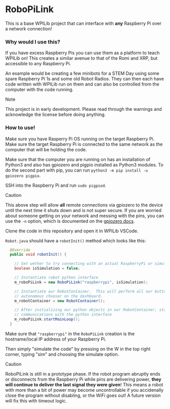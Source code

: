 # RoboPiLink

This is a base WPILib project that can interface with **any** Raspberry Pi over a network connection!

### Why would I use this?
If you have excess Raspberry Pis you can use them as a platform to teach WPILib on! This creates a similar avenue to that of the Romi and XRP, but accessible to any Raspberry Pi.

An example would be creating a few minibots for a STEM Day using some spare Raspberry Pi 1s and some old Robot Radios. They can then each have code written with WPILib run on them and can also be controlled from the computer with the code running.

> [!NOTE]
> This project is in early development. Please read through the warnings and acknowledge the license before doing anything.

### How to use!

Make sure you have Rasperry Pi OS running on the target Raspberry Pi. Make sure the target Raspberry Pi is connected to the same network as the computer that will be holding the code.

Make sure that the computer you are running on has an installation of Python3 and also has gpiozero and pigpio installed as Python3 modules. To do the second part with pip, you can run `python3 -m pip install -u gpiozero pigpio`.

SSH into the Raspberry Pi and run `sudo pigpiod`. 

> [!CAUTION]
> This above step will allow **all** remote connections via gpiozero to the device until the next time it shuts down and is not super secure. If you are worried about someone getting on your network and messing with the pins, you can use the `-n` option, which is documented on the [gpiozero docs](https://gpiozero.readthedocs.io/en/latest/remote_gpio.html#command-line-pigpiod).

Clone the code in this repository and open it in WPILib VSCode.

`Robot.java` should have a `robotInit()` method which looks like this:
```java
  @Override
  public void robotInit() {

    // Set wether to try connecting with an actual RaspberryPi or simulated RaspberryPi
    boolean isSimulation = false;

    // Instantiate robot python interface
    m_roboPiLink = new RoboPiLink("raspberrypi", isSimulation);

    // Instantiate our RobotContainer.  This will perform all our button bindings, and put our
    // autonomous chooser on the dashboard.
    m_robotContainer = new RobotContainer();

    // After initializing our python objects in our RobotContainer, start the main loop for the
    // communications with the python interface
    m_roboPiLink.startMainLoop();
  }
```

Make sure that `"raspberrypi"` in the `RoboPiLink` creation is the hostname/local IP address of your Raspberry Pi.

Then simply "simulate the code" by pressing on the W in the top right corner, typing "sim" and choosing the simulate option.

> [!CAUTION]
> RoboPiLink is still in a prototype phase. If the robot program abruptly ends or disconnects from the Raspberry Pi while pins are delivering power, **they will continue to deliver the last signal they were given**! This means a robot with more than a bit of power may become uncontrollable if you accidenally close the program without disabling, or the WiFi goes out! A future version will fix this with timeout logic.
